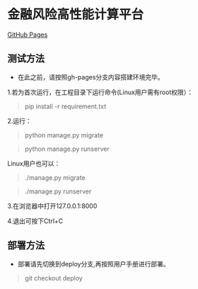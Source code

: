 ﻿# 金融风险高性能计算平台

[GitHub Pages](http://liquidfly.github.io/Finance/)


## 测试方法

* 在此之前，请按照gh-pages分支内容搭建环境完毕。

1.若为首次运行，在工程目录下运行命令(Linux用户需有root权限）：

> pip install -r requirement.txt

2.运行：

> python manage.py migrate

> python manage.py runserver

Linux用户也可以：

> ./manage.py migrate

> ./manage.py runserver

3.在浏览器中打开127.0.0.1:8000

4.退出可按下Ctrl+C


## 部署方法

* 部署请先切换到deploy分支,再按照用户手册进行部署。

> git checkout deploy
